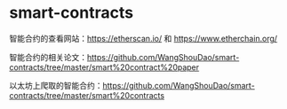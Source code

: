 # smart-contracts

智能合约的查看网站：https://etherscan.io/ 和 https://www.etherchain.org/

智能合约的相关论文：https://github.com/WangShouDao/smart-contracts/tree/master/smart%20contract%20paper

以太坊上爬取的智能合约：https://github.com/WangShouDao/smart-contracts/tree/master/smart%20contracts
